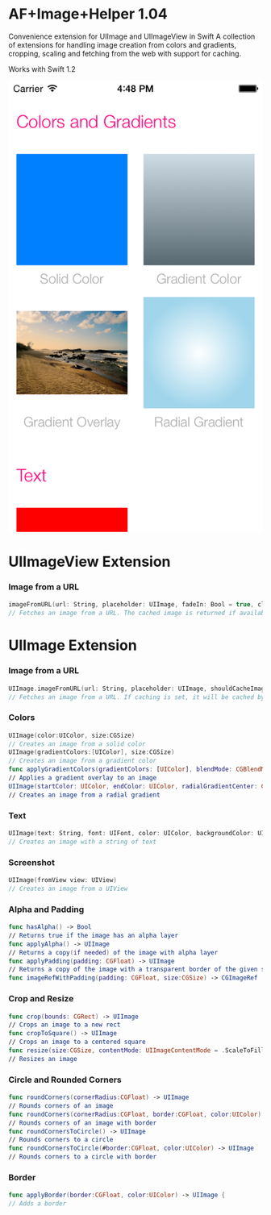 AF+Image+Helper 1.04
=============================

Convenience extension for UIImage and UIImageView in Swift
A collection of extensions for handling image creation from colors and gradients, cropping, scaling and fetching from the web with support for caching.

Works with Swift 1.2

![Sample Project Screenshot](Screenshot.png?raw=true "Sample Project Screenshot")


UIImageView Extension
=============================
### Image from a URL
```Swift
imageFromURL(url: String, placeholder: UIImage, fadeIn: Bool = true, closure: ((image: UIImage?) -> ())? = nil)
// Fetches an image from a URL. The cached image is returned if available, otherise the placeholder is set until the backaground fetch returns a proper image.
```

UIImage Extension
=============================

### Image from a URL
```Swift
UIImage.imageFromURL(url: String, placeholder: UIImage, shouldCacheImage: Bool = true, closure: (image: UIImage?) -> ()) -> UIImage?
// Fetches an image from a URL. If caching is set, it will be cached by NSCache for future queries. The cached image is returned if available, otherise the placeholder is set. When the image is returned, the closure gets called.
```

### Colors
```Swift
UIImage(color:UIColor, size:CGSize)
// Creates an image from a solid color
UIImage(gradientColors:[UIColor], size:CGSize) 
// Creates an image from a gradient color
func applyGradientColors(gradientColors: [UIColor], blendMode: CGBlendMode) -> UIImage 
// Applies a gradient overlay to an image
UIImage(startColor: UIColor, endColor: UIColor, radialGradientCenter: CGPoint, radius:Float, size:CGSize)
// Creates an image from a radial gradient
```

### Text
```Swift
UIImage(text: String, font: UIFont, color: UIColor, backgroundColor: UIColor, size:CGSize, offset: CGPoint)
// Creates an image with a string of text
```

### Screenshot
```Swift
UIImage(fromView view: UIView)
// Creates an image from a UIView 
```


### Alpha and Padding
```Swift
func hasAlpha() -> Bool
// Returns true if the image has an alpha layer
func applyAlpha() -> UIImage 
// Returns a copy(if needed) of the image with alpha layer 
func applyPadding(padding: CGFloat) -> UIImage 
// Returns a copy of the image with a transparent border of the given size added around its edges
func imageRefWithPadding(padding: CGFloat, size:CGSize) -> CGImageRef 
```

### Crop and Resize
```Swift
func crop(bounds: CGRect) -> UIImage 
// Crops an image to a new rect
func cropToSquare() -> UIImage 
// Crops an image to a centered square
func resize(size:CGSize, contentMode: UIImageContentMode = .ScaleToFill) -> UIImage 
// Resizes an image
```

### Circle and Rounded Corners
```Swift
func roundCorners(cornerRadius:CGFloat) -> UIImage
// Rounds corners of an image
func roundCorners(cornerRadius:CGFloat, border:CGFloat, color:UIColor) -> UIImage
// Rounds corners of an image with border
func roundCornersToCircle() -> UIImage
// Rounds corners to a circle
func roundCornersToCircle(#border:CGFloat, color:UIColor) -> UIImage
// Rounds corners to a circle with border
```

### Border
```Swift
func applyBorder(border:CGFloat, color:UIColor) -> UIImage {
// Adds a border
```
